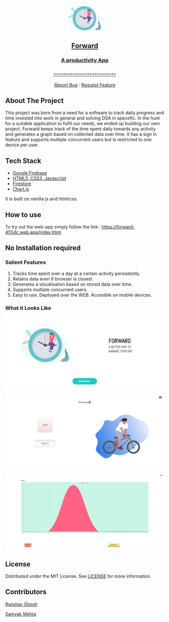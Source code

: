 
<!-- PROJECT LOGO -->
<br />
<p align="center">
  <a href="https://forward-455dc.web.app/index.html">
    <img align="center" src="./images/logo.png" alt="Logo" width="120" height="90">
    <h2 align="center">Forward</h2>
    <h3 align="center">A productivity App</h3>
    <h3 align="center">--------------------------</h3>
  </a>
  <p align="center">
    <a href="https://github.com/rwishavg/COVID-19-and-India/issues">Report Bug</a>
    ·
    <a href="https://github.com/rwishavg/COVID-19-and-India/issues">Request Feature</a>
  </p>
</p>

<!-- ABOUT THE PROJECT -->
## About The Project

This project was born from a need for a software to track daily progress and time invested into work in general and solving DSA in specefic. In the hunt for a suitable application to fulfil our needs, we ended up building our own project. Forward keeps track of the time spent daily towards any activity and generates a graph based on collected data over time. It has a sign in feature and supports multiple concurrent users but is restricted to one device per user.

## Tech Stack

* [Google Firebase](https://firebase.google.com/)
* [HTML5, CSS3, Javascript](https://www.w3schools.com/html/html_scripts.asp)
* [Firestore](https://firebase.google.com/docs/firestore)
* [Chart.js](https://www.chartjs.org/)

It is built on vanilla js and html/css.

<!-- GETTING STARTED -->
## How to use

To try out the web-app simply follow the link : https://forward-455dc.web.app/index.html

## No Installation required

<!-- USAGE EXAMPLES -->

### Salient Features
1. Tracks time spent over a day at a certain activity persistently. 
2. Retains data even if browser is closed.
3. Generates a visualisation based on stored data over time.
4. Supports multiple concurrent users.
5. Easy to use. Deployed over the WEB. Accesible on mobile devices.

### What it Looks Like
![1](./images/index.png)

![2](./images/timer.png)

![3](./images/graph.png)

<!-- LICENSE -->
## License

Distributed under the MIT License. See [LICENSE](https://github.com/rwishavg/Forward/blob/main/LICENSE) for more information.


<!-- CONTACT -->
## Contributors

[Rwishav Ghosh](https://rwishavg.github.io/portfolio/) 

[Samyak Mehta](https://github.com/1107-itssamyak)
